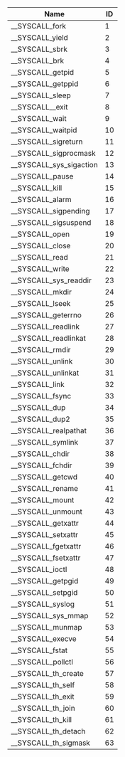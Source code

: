 | Name | ID |
| ----- | ---- |
| __SYSCALL_fork |  1 |
| __SYSCALL_yield |  2 |
| __SYSCALL_sbrk |  3 |
| __SYSCALL_brk |  4 |
| __SYSCALL_getpid |  5 |
| __SYSCALL_getppid |  6 |
| __SYSCALL_sleep |  7 |
| __SYSCALL__exit |  8 |
| __SYSCALL_wait |  9 |
| __SYSCALL_waitpid  | 10 |
| __SYSCALL_sigreturn  | 11 |
| __SYSCALL_sigprocmask  | 12 |
| __SYSCALL_sys_sigaction  | 13 |
| __SYSCALL_pause  | 14 |
| __SYSCALL_kill  | 15 |
| __SYSCALL_alarm  | 16 |
| __SYSCALL_sigpending  | 17 |
| __SYSCALL_sigsuspend  | 18 |
| __SYSCALL_open  | 19 |
| __SYSCALL_close  | 20 |
| __SYSCALL_read  | 21 |
| __SYSCALL_write  | 22 |
| __SYSCALL_sys_readdir  | 23 |
| __SYSCALL_mkdir  | 24 |
| __SYSCALL_lseek  | 25 |
| __SYSCALL_geterrno  | 26 |
| __SYSCALL_readlink  | 27 |
| __SYSCALL_readlinkat  | 28 |
| __SYSCALL_rmdir  | 29 |
| __SYSCALL_unlink  | 30 |
| __SYSCALL_unlinkat  | 31 |
| __SYSCALL_link  | 32 |
| __SYSCALL_fsync  | 33 |
| __SYSCALL_dup  | 34 |
| __SYSCALL_dup2  | 35 |
| __SYSCALL_realpathat  | 36 |
| __SYSCALL_symlink  | 37 |
| __SYSCALL_chdir  | 38 |
| __SYSCALL_fchdir  | 39 |
| __SYSCALL_getcwd  | 40 |
| __SYSCALL_rename  | 41 |
| __SYSCALL_mount  | 42 |
| __SYSCALL_unmount  | 43 |
| __SYSCALL_getxattr  | 44 |
| __SYSCALL_setxattr  | 45 |
| __SYSCALL_fgetxattr  | 46 |
| __SYSCALL_fsetxattr  | 47 |
| __SYSCALL_ioctl  | 48 |
| __SYSCALL_getpgid  | 49 |
| __SYSCALL_setpgid  | 50 |
| __SYSCALL_syslog  | 51 |
| __SYSCALL_sys_mmap  | 52 |
| __SYSCALL_munmap  | 53 |
| __SYSCALL_execve  | 54 |
| __SYSCALL_fstat  | 55 |
| __SYSCALL_pollctl  | 56 |
| __SYSCALL_th_create  | 57 |
| __SYSCALL_th_self  | 58 |
| __SYSCALL_th_exit  | 59 |
| __SYSCALL_th_join  | 60 |
| __SYSCALL_th_kill  | 61 |
| __SYSCALL_th_detach  | 62 |
| __SYSCALL_th_sigmask  | 63 |
